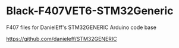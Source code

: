 # Black-F407VET6-STM32Generic

F407 files for DanielEff's STM32GENERIC Arduino code base

https://github.com/danieleff/STM32GENERIC
